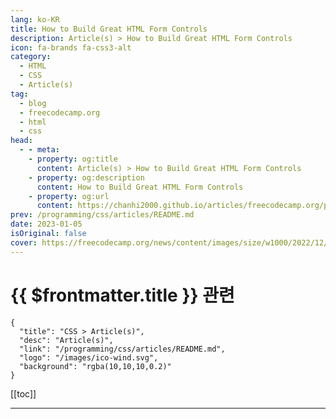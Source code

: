 ```yaml
---
lang: ko-KR
title: How to Build Great HTML Form Controls
description: Article(s) > How to Build Great HTML Form Controls
icon: fa-brands fa-css3-alt
category: 
  - HTML
  - CSS
  - Article(s)
tag: 
  - blog
  - freecodecamp.org
  - html
  - css
head:
  - - meta:
    - property: og:title
      content: Article(s) > How to Build Great HTML Form Controls
    - property: og:description
      content: How to Build Great HTML Form Controls
    - property: og:url
      content: https://chanhi2000.github.io/articles/freecodecamp.org/perfect-html-input.html
prev: /programming/css/articles/README.md
date: 2023-01-05
isOriginal: false
cover: https://freecodecamp.org/news/content/images/size/w1000/2022/12/HTML-Blog-Cover.png
---
```


# {{ $frontmatter.title }} 관련

```component VPCard
{
  "title": "CSS > Article(s)",
  "desc": "Article(s)",
  "link": "/programming/css/articles/README.md",
  "logo": "/images/ico-wind.svg",
  "background": "rgba(10,10,10,0.2)"
}
```

[[toc]]

---

<SiteInfo
  name="How to Build Great HTML Form Controls"
  desc="Today I'm going to show you all the things to consider when building the perfect HTML input. Despite its seemingly simple nature, there's actually a lot that goes into it. How to Make the Control  Well, we need to start somewhere. Might as well start with the control itself."
  url="https://freecodecamp.org/news/perfect-html-input/"
  logo="https://cdn.freecodecamp.org/universal/favicons/favicon.ico"
  preview="https://freecodecamp.org/news/content/images/size/w1000/2022/12/HTML-Blog-Cover.png"/>

<!-- TODO: 작성 -->


